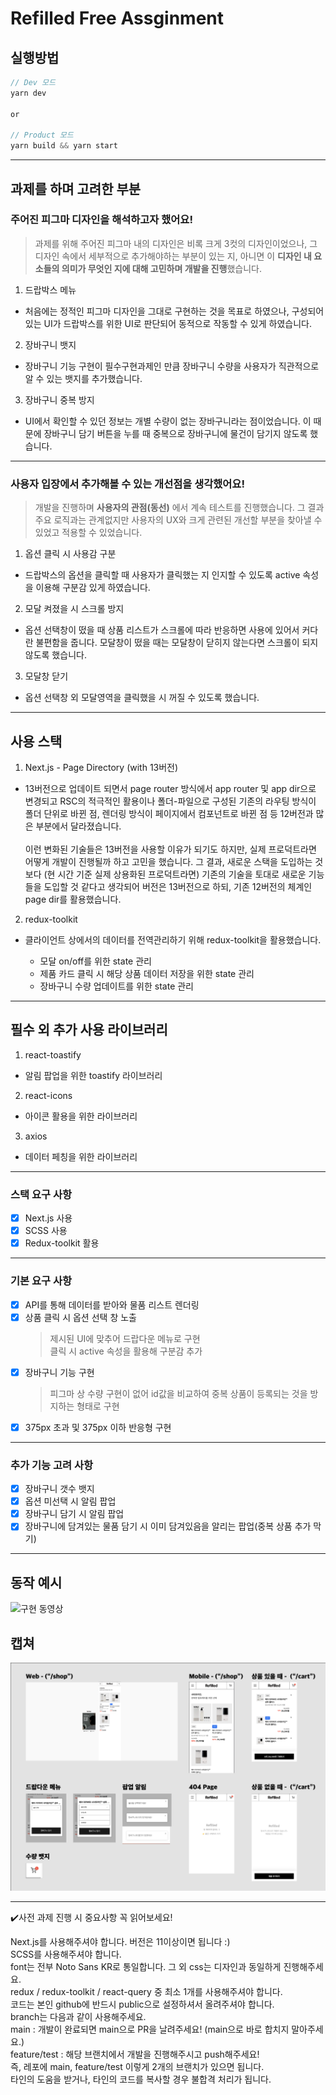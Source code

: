 # Refilled Free Assginment

## 실행방법

```js
// Dev 모드
yarn dev

or

// Product 모드
yarn build && yarn start
```

---

## 과제를 하며 고려한 부분

### 주어진 피그마 디자인을 해석하고자 했어요!

> 과제를 위해 주어진 피그마 내의 디자인은 비록 크게 3컷의 디자인이었으나, 그 디자인 속에서 세부적으로 추가해야하는 부분이 있는 지, 아니면 이 **디자인 내 요소들의 의미가 무엇인 지에 대해 고민하며 개발을 진행**했습니다.

1. 드랍박스 메뉴

- 처음에는 정적인 피그마 디자인을 그대로 구현하는 것을 목표로 하였으나, 구성되어있는 UI가 드랍박스를 위한 UI로 판단되어 동적으로 작동할 수 있게 하였습니다.

2. 장바구니 뱃지

- 장바구니 기능 구현이 필수구현과제인 만큼 장바구니 수량을 사용자가 직관적으로 알 수 있는 뱃지를 추가했습니다.

3.  장바구니 중복 방지

- UI에서 확인할 수 있던 정보는 개별 수량이 없는 장바구니라는 점이었습니다. 이 때문에 장바구니 담기 버튼을 누를 때 중복으로 장바구니에 물건이 담기지 않도록 했습니다.

---

### 사용자 입장에서 추가해볼 수 있는 개선점을 생각했어요!

> 개발을 진행하며 **사용자의 관점(동선)** 에서 계속 테스트를 진행했습니다. 그 결과 주요 로직과는 관계없지만 사용자의 UX와 크게 관련된 개선할 부분을 찾아낼 수 있었고 적용할 수 있었습니다.

1. 옵션 클릭 시 사용감 구분

- 드랍박스의 옵션을 클릭할 때 사용자가 클릭했는 지 인지할 수 있도록 active 속성을 이용해 구분감 있게 하였습니다.

2. 모달 켜졌을 시 스크롤 방지

- 옵션 선택창이 떴을 때 상품 리스트가 스크롤에 따라 반응하면 사용에 있어서 커다란 불편함을 줍니다. 모달창이 떴을 때는 모달창이 닫히지 않는다면 스크롤이 되지 않도록 했습니다.

3. 모달창 닫기

- 옵션 선택창 외 모달영역을 클릭했을 시 꺼질 수 있도록 했습니다.

---

## 사용 스택

1. Next.js - Page Directory (with 13버전)

- 13버전으로 업데이트 되면서 page router 방식에서 app router 및 app dir으로 변경되고 RSC의 적극적인 활용이나 폴더-파일으로 구성된 기존의 라우팅 방식이 폴더 단위로 바뀐 점, 렌더링 방식이 페이지에서 컴포넌트로 바뀐 점 등 12버전과 많은 부분에서 달라졌습니다. <br/><br/> 이런 변화된 기술들은 13버전을 사용할 이유가 되기도 하지만, 실제 프로덕트라면 어떻게 개발이 진행될까 하고 고민을 했습니다. 그 결과, 새로운 스택을 도입하는 것보다 (현 시간 기준 실제 상용화된 프로덕트라면) 기존의 기술을 토대로 새로운 기능들을 도입할 것 같다고 생각되어 버전은 13버전으로 하되, 기존 12버전의 체계인 page dir를 활용했습니다.

2. redux-toolkit

- 클라이언트 상에서의 데이터를 전역관리하기 위해 redux-toolkit을 활용했습니다.

  - 모달 on/off를 위한 state 관리
  - 제품 카드 클릭 시 해당 상품 데이터 저장을 위한 state 관리
  - 장바구니 수량 업데이트를 위한 state 관리

---

## 필수 외 추가 사용 라이브러리

1. react-toastify

- 알림 팝업을 위한 toastify 라이브러리

2. react-icons

- 아이콘 활용을 위한 라이브러리

3. axios

- 데이터 페칭을 위한 라이브러리

---

### 스택 요구 사항

- [x] Next.js 사용
- [x] SCSS 사용
- [x] Redux-toolkit 활용

---

### 기본 요구 사항

- [x] API를 통해 데이터를 받아와 물품 리스트 렌더링
- [x] 상품 클릭 시 옵션 선택 창 노출
  > 제시된 UI에 맞추어 드랍다운 메뉴로 구현<br/>
  > 클릭 시 active 속성을 활용해 구분감 추가
- [x] 장바구니 기능 구현
  > 피그마 상 수량 구현이 없어 id값을 비교하여 중복 상품이 등록되는 것을 방지하는 형태로 구현 <br/>
- [x] 375px 초과 및 375px 이하 반응형 구현

---

### 추가 기능 고려 사항

- [x] 장바구니 갯수 뱃지
- [x] 옵션 미선택 시 알림 팝업
- [x] 장바구니 담기 시 알림 팝업
- [x] 장바구니에 담겨있는 물품 담기 시 이미 담겨있음을 알리는 팝업(중복 상품 추가 막기)

---

## 동작 예시

![구현 동영상](public/example.gif)

## 캡쳐

![구현 기능 캡쳐 이미지](public/capture.png)

---

✔️사전 과제 진행 시 중요사항 꼭 읽어보세요!

Next.js를 사용해주셔야 합니다. 버전은 11이상이면 됩니다 :) <br/>
SCSS를 사용해주셔야 합니다.<br/>
font는 전부 Noto Sans KR로 통일합니다. 그 외 css는 디자인과 동일하게 진행해주세요.<br/>
redux / redux-toolkit / react-query 중 최소 1개를 사용해주셔야 합니다.<br/>
코드는 본인 github에 반드시 public으로 설정하셔서 올려주셔야 합니다.<br/>
branch는 다음과 같이 사용해주세요.<br/>
main : 개발이 완료되면 main으로 PR을 날려주세요! (main으로 바로 합치지 말아주세요.)<br/>
feature/test : 해당 브랜치에서 개발을 진행해주시고 push해주세요!<br/>
즉, 레포에 main, feature/test 이렇게 2개의 브랜치가 있으면 됩니다.<br/>
타인의 도움을 받거나, 타인의 코드를 복사할 경우 불합격 처리가 됩니다.<br/>
